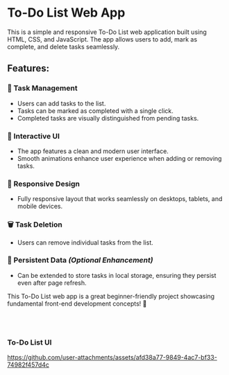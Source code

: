 # To-Do List Web App

This is a simple and responsive To-Do List web application built using HTML, CSS, and JavaScript. The app allows users to add, mark as complete, and delete tasks seamlessly.

## Features:

### 📝 Task Management
- Users can add tasks to the list.
- Tasks can be marked as completed with a single click.
- Completed tasks are visually distinguished from pending tasks.

### 🚀 Interactive UI
- The app features a clean and modern user interface.
- Smooth animations enhance user experience when adding or removing tasks.

### 📱 Responsive Design
- Fully responsive layout that works seamlessly on desktops, tablets, and mobile devices.

### 🗑️ Task Deletion
- Users can remove individual tasks from the list.

### 🔄 Persistent Data *(Optional Enhancement)*
- Can be extended to store tasks in local storage, ensuring they persist even after page refresh.

This To-Do List web app is a great beginner-friendly project showcasing fundamental front-end development concepts! 🚀

<br><br>
### To-Do List UI
https://github.com/user-attachments/assets/afd38a77-9849-4ac7-bf33-74982f457d4c

